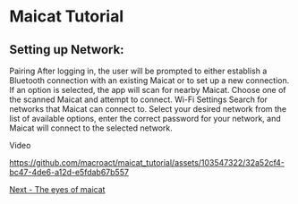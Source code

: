 # Maicat Tutorial
## Setting up Network:

Pairing
After logging in, the user will be prompted to either establish a Bluetooth connection with an existing Maicat or to set up a new connection. If an option is selected, the app will scan for nearby Maicat. Choose one of the scanned Maicat and attempt to connect.
Wi-Fi Settings
Search for networks that Maicat can connect to. Select your desired network from the list of available options, enter the correct password for your network, and Maicat will connect to the selected network.

Video

https://github.com/macroact/maicat_tutorial/assets/103547322/32a52cf4-bc47-4de6-a12d-e5fdab67b557


[Next - The eyes of maicat](../02_maicat_eyes/README.md)
